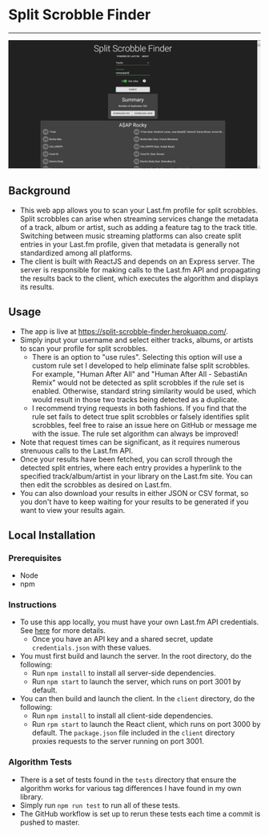 # Split Scrobble Finder
---

![image](img/view.png)

## Background

* This web app allows you to scan your Last.fm profile for split scrobbles. Split scrobbles can arise when streaming services change the metadata of a track, album or artist, such as adding a feature tag to the track title. Switching between music streaming platforms can also create split entries in your Last.fm profile, given that metadata is generally not standardized among all platforms.
* The client is built with ReactJS and depends on an Express server. The server is responsible for making calls to the Last.fm API and propagating the results back to the client, which executes the algorithm and displays its results.

## Usage

* The app is live at https://split-scrobble-finder.herokuapp.com/.
* Simply input your username and select either tracks, albums, or artists to scan your profile for split scrobbles.
  * There is an option to "use rules". Selecting this option will use a custom rule set I developed to help eliminate false split scrobbles. For example, "Human After All" and "Human After All - SebastiAn Remix" would not be detected as split scrobbles if the rule set is enabled. Otherwise, standard string similarity would be used, which would result in those two tracks being detected as a duplicate.
  * I recommend trying requests in both fashions. If you find that the rule set fails to detect true split scrobbles or falsely identifies split scrobbles, feel free to raise an issue here on GitHub or message me with the issue. The rule set algorithm can always be improved! 
* Note that request times can be significant, as it requires numerous strenuous calls to the Last.fm API. 
* Once your results have been fetched, you can scroll through the detected split entries, where each entry provides a hyperlink to the specified track/album/artist in your library on the Last.fm site. You can then edit the scrobbles as desired on Last.fm.
* You can also download your results in either JSON or CSV format, so you don't have to keep waiting for your results to be generated if you want to view your results again.

## Local Installation

### Prerequisites

* Node
* npm

### Instructions

* To use this app locally, you must have your own Last.fm API credentials. See [here](https://www.last.fm/api/account/create) for more details.
  * Once you have an API key and a shared secret, update `credentials.json` with these values.
* You must first build and launch the server. In the root directory, do the following:
  * Run `npm install` to install all server-side dependencies.
  * Run `npm start` to launch the server, which runs on port 3001 by default.
* You can then build and launch the client. In the `client` directory, do the following:
  * Run `npm install` to install all client-side dependencies.
  * Run `rpm start` to launch the React client, which runs on port 3000 by default. The `package.json` file included in the `client` directory proxies requests to the server running on port 3001.

### Algorithm Tests

* There is a set of tests found in the `tests` directory that ensure the algorithm works for various tag differences I have found in my own library.
* Simply run `npm run test` to run all of these tests.
* The GitHub workflow is set up to rerun these tests each time a commit is pushed to master.